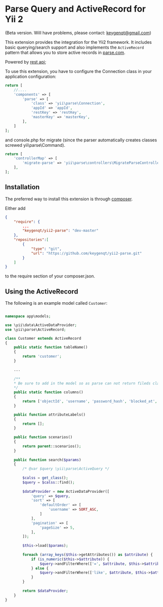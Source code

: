 Parse Query and ActiveRecord for Yii 2
==============================================

(Beta version. Will have problems, please contact: keygenqt@gmail.com)

This extension provides the integration for the Yii2 framework.
It includes basic querying/search support and also implements the `ActiveRecord` pattern that allows you to store active
records in [parse.com](https://parse.com/).

Powered by [rest api](https://www.parse.com/docs/rest);

To use this extension, you have to configure the Connection class in your application configuration:

```php
return [
    //....
    'components' => [
        'parse' => [
            'class' => 'yii\parse\Connection',
            'appId' => 'appId',
            'restKey' => 'restKey',
            'masterKey' => 'masterKey',
        ],
    ]
];
```

and console.php for migrate (since the parser automatically creates classes screwed yii\parse\Command).

```php
return [
    'controllerMap' => [
        'migrate-parse' => 'yii\parse\controllers\MigrateParseController',
    ],
];
```

Installation
------------

The preferred way to install this extension is through [composer](http://getcomposer.org/download/).

Either add

```json
{
    "require": {
        ...
        "keygenqt/yii2-parse": "dev-master" 
    },
    "repositories":[
        {
            "type": "git",
            "url": "https://github.com/keygenqt/yii2-parse.git"
        }
    ]
}
```

to the require section of your composer.json.

Using the ActiveRecord
----------------------

The following is an example model called `Customer`:

```php

namespace app\models;

use \yii\data\ActiveDataProvider;
use \yii\parse\ActiveRecord;

class Customer extends ActiveRecord
{
    public static function tableName() 
    {
        return 'customer';
    }

    ...
    
    /**
    * Be sure to add in the model so as parse can not return fileds class.
    */
    public static function columns()
    {
        return ['objectId', 'username', 'password_hash', 'blocked_at', 'role', 'created_at', 'updated_at'];
    }

	public function attributeLabels()
    {
        return [];
    }
	
    public function scenarios()
    {
        return parent::scenarios();
    }
    
    public function search($params)
    {
        /* @var $query \yii\parse\ActiveQuery */
        
        $calss = get_class();
        $query = $calss::find();
        
        $dataProvider = new ActiveDataProvider([
            'query' => $query,
            'sort' => [
                'defaultOrder' => [
                    'username' => SORT_ASC, 
                ]
            ],
            'pagination' => [
                'pageSize' => 5,
            ],
        ]);
        
        $this->load($params);
        
        foreach (array_keys($this->getAttributes()) as $attribute) {
            if (is_numeric($this->$attribute)) {
                $query->andFilterWhere(['=', $attribute, $this->$attribute]);
            } else {
                $query->andFilterWhere(['like', $attribute, $this->$attribute]);
            }
        }
        
        return $dataProvider;
    }
}
```